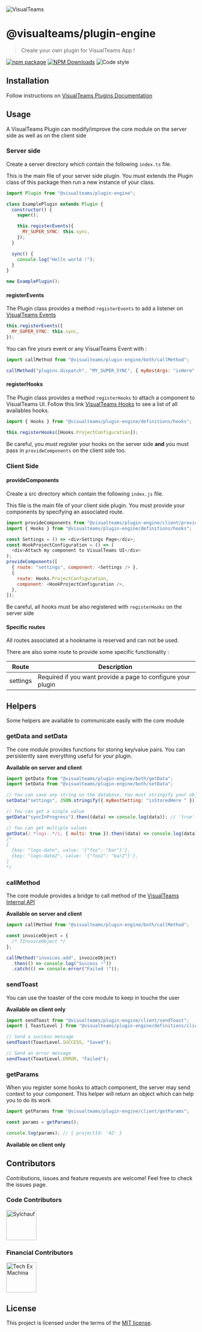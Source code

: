 ![VisualTeams](https://www.visualteams.fr/images/logo.png)

# @visualteams/plugin-engine

> Create your own plugin for VisualTeams App !

[![npm package](https://img.shields.io/npm/v/@visualteams/plugin-engine/latest.svg)](https://www.npmjs.com/package/@visualteams/plugin-engine)
[![NPM Downloads](https://img.shields.io/npm/dm/@visualteams/plugin-engine.svg?style=flat)](https://npmcharts.com/compare/@visualteams/plugin-engine?minimal=true)
![Code style](https://img.shields.io/badge/code_style-prettier-ff69b4.svg)

## Installation

Follow instructions on [VisualTeams Plugins Documentation]()

## Usage

A VisualTeams Plugin can modify/improve the core module on the server side as well as on the client side

### Server side

Create a server directory which contain the following `index.ts` file.

This is the main file of your server side plugin. You must extends the Plugin class of this package then run a new instance of your class.

```javascript
import Plugin from "@visualteams/plugin-engine";

class ExamplePlugin extends Plugin {
  constructor() {
    super();

    this.registerEvents({
      MY_SUPER_SYNC: this.sync,
    });
  }

  sync() {
    console.log("Hello world !");
  }
}

new ExamplePlugin();
```

#### registerEvents

The Plugin class provides a method `registerEvents` to add a listener on [VisualTeams Events]()

```javascript
this.registerEvents({
  MY_SUPER_SYNC: this.sync,
});
```

You can fire yours event or any VisualTeams Event with :

```javascript
import callMethod from "@visualteams/plugin-engine/both/callMethod";

callMethod("plugins.dispatch", "MY_SUPER_SYNC", { myBestArgs: "isHere" });
```

#### registerHooks

The Plugin class provides a method `registerHooks` to attach a component to VisualTeams UI. Follow this link [VisualTeams Hooks]() to see a list of all availables hooks.

```javascript
import { Hooks } from "@visualteams/plugin-engine/definitions/hooks";

this.registerHooks([Hooks.ProjectConfiguration]);
```

Be careful, you must register your hooks on the server side **and** you must pass in `provideComponents` on the client side too.

### Client Side

#### provideComponents

Create a src directory which contain the following `index.js` file.

This file is the main file of your client side plugin. You must provide your components by specifying an associated route.

```javascript
import provideComponents from "@visualteams/plugin-engine/client/provideComponents";
import { Hooks } from "@visualteams/plugin-engine/definitions/hooks";

const Settings = () => <div>Settings Page</div>;
const HookProjectConfiguration = () => (
  <div>Attach my component to VisualTeams UI</div>
);
provideComponents([
  { route: "settings", component: <Settings /> },
  {
    route: Hooks.ProjectConfiguration,
    component: <HookProjectConfiguration />,
  },
]);
```

Be careful, all hooks must be also registered with `registerHooks` on the server side

#### Specific routes

All routes associated at a hookname is reserved and can not be used.

There are also some route to provide some specific functionality :

| Route    | Description                                                  |
| -------- | ------------------------------------------------------------ |
| settings | Required if you want provide a page to configure your plugin |

## Helpers

Some helpers are available to communicate easily with the core module

### getData and setData

The core module provides functions for storing key/value pairs. You can persistently save everything useful for your plugin.

**Available on server and client**

```javascript
import getData from "@visualteams/plugin-engine/both/getData";
import setData from "@visualteams/plugin-engine/both/setData";

// You can save any string un the database. You must stringify your object
setData("settings", JSON.stringify({ myBestSetting: "isStoredHere " }));

// You can get a single value
getData("syncInProgress").then((data) => console.log(data)); // 'true'

// You can get multiple values
getData(/.*logs-.*/i, { multi: true }).then((data) => console.log(data));
/*
[
  {key: "logs-date", value: '{"foo": "bar"}'},
  {key: "logs-date2", value: '{"foo2": "bar2"}'},
]
*/
```

### callMethod

The core module provides a bridge to call method of the [VisualTeams Internal API]()

**Available on server and client**

```javascript
import callMethod from "@visualteams/plugin-engine/both/callMethod";

const invoiceObject = {
  /* TInvoiceObject */
};

callMethod("invoices.add", invoiceObject)
  .then(() => console.log("Success !"))
  .catch(() => console.error("Failed !"));
```

### sendToast

You can use the toaster of the core module to keep in touche the user

**Available on client only**

```javascript
import sendToast from "@visualteams/plugin-engine/client/sendToast";
import { ToastLevel } from "@visualteams/plugin-engine/definitions/client/ToastLevel";

// Send a success message
sendToast(ToastLevel.SUCCESS, "Saved");

// Send an error message
sendToast(ToastLevel.ERROR, "Failed");
```

### getParams

When you register some hooks to attach component, the server may send context to your component. This helper will return an object which can help you to do its work

```javascript
import getParams from "@visualteams/plugin-engine/client/getParams";

const params = getParams();

console.log(params); // { projectId: '42' }
```

**Available on client only**

## Contributors

Contributions, issues and feature requests are welcome!
Feel free to check the issues page.

### Code Contributors

[//]: contributor-faces

<a href="https://github.com/Sylchauf"><img src="https://avatars.githubusercontent.com/u/5569487?v=4" title="Sylchauf" width="80" height="80"></a>

[//]: contributor-faces

### Financial Contributors

<a href="https://github.com/techexmachina"><img src="https://avatars3.githubusercontent.com/u/36532333?v=4" title="Tech Ex Machina" width="80" height="80"></a>

## License

This project is licensed under the terms of the [MIT license](/LICENSE).
